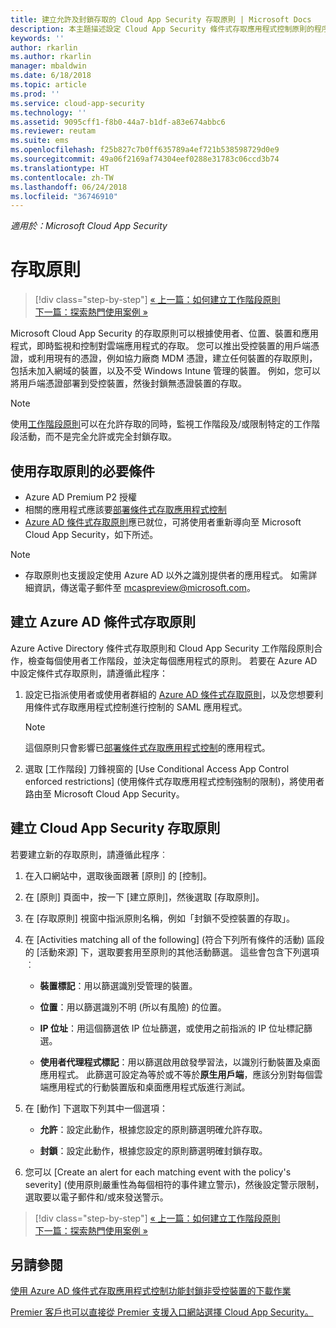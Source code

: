```yaml
---
title: 建立允許及封鎖存取的 Cloud App Security 存取原則 | Microsoft Docs
description: 本主題描述設定 Cloud App Security 條件式存取應用程式控制原則的程序，以使用反向 Proxy 功能允許和封鎖透過 Azure AD 連線的應用程式存取。
keywords: ''
author: rkarlin
ms.author: rkarlin
manager: mbaldwin
ms.date: 6/18/2018
ms.topic: article
ms.prod: ''
ms.service: cloud-app-security
ms.technology: ''
ms.assetid: 9095cff1-f8b0-44a7-b1df-a83e674abbc6
ms.reviewer: reutam
ms.suite: ems
ms.openlocfilehash: f25b827c7b0ff635789a4ef721b538598729d0e9
ms.sourcegitcommit: 49a06f2169af74304eef0288e31783c06ccd3b74
ms.translationtype: HT
ms.contentlocale: zh-TW
ms.lasthandoff: 06/24/2018
ms.locfileid: "36746910"
---
```

*適用於：Microsoft Cloud App Security*

# <a name="access-policies"></a>存取原則 



>[!div class="step-by-step"]
[« 上一篇：如何建立工作階段原則](session-policy-aad.md)<br>
[下一篇：探索熱門使用案例 »](use-case-proxy-block-session-aad.md)


Microsoft Cloud App Security 的存取原則可以根據使用者、位置、裝置和應用程式，即時監視和控制對雲端應用程式的存取。 您可以推出受控裝置的用戶端憑證，或利用現有的憑證，例如協力廠商 MDM 憑證，建立任何裝置的存取原則，包括未加入網域的裝置，以及不受 Windows Intune 管理的裝置。 例如，您可以將用戶端憑證部署到受控裝置，然後封鎖無憑證裝置的存取。 

> [!NOTE]
> 使用[工作階段原則](session-policy-aad.md)可以在允許存取的同時，監視工作階段及/或限制特定的工作階段活動，而不是完全允許或完全封鎖存取。 

## <a name="prerequisites-to-using-access-policies"></a>使用存取原則的必要條件

- Azure AD Premium P2 授權
- 相關的應用程式應該要[部署條件式存取應用程式控制](proxy-deployment-aad.md)
- [Azure AD 條件式存取原則](https://docs.microsoft.com/azure/active-directory/active-directory-conditional-access-azure-portal)應已就位，可將使用者重新導向至 Microsoft Cloud App Security，如下所述。

> [!NOTE]
> - 存取原則也支援設定使用 Azure AD 以外之識別提供者的應用程式。 如需詳細資訊，傳送電子郵件至 mcaspreview@microsoft.com。

## <a name="create-an-azure-ad-conditional-access-policy"></a>建立 Azure AD 條件式存取原則

Azure Active Directory 條件式存取原則和 Cloud App Security 工作階段原則合作，檢查每個使用者工作階段，並決定每個應用程式的原則。 若要在 Azure AD 中設定條件式存取原則，請遵循此程序：

1. 設定已指派使用者或使用者群組的 [Azure AD 條件式存取原則](https://docs.microsoft.com/azure/active-directory/active-directory-conditional-access-azure-portal)，以及您想要利用條件式存取應用程式控制進行控制的 SAML 應用程式。 

   > [!NOTE]
   > 這個原則只會影響已[部署條件式存取應用程式控制](proxy-deployment-aad.md)的應用程式。

2. 選取 [工作階段] 刀鋒視窗的 [Use Conditional Access App Control enforced restrictions] \(使用條件式存取應用程式控制強制的限制\)，將使用者路由至 Microsoft Cloud App Security。
 
## <a name="create-a-cloud-app-security-access-policy"></a>建立 Cloud App Security 存取原則 

若要建立新的存取原則，請遵循此程序︰

1. 在入口網站中，選取後面跟著 [原則] 的 [控制]。
2. 在 [原則] 頁面中，按一下 [建立原則]，然後選取 [存取原則]。  

3. 在 [存取原則] 視窗中指派原則名稱，例如「封鎖不受控裝置的存取」。

4. 在 [Activities matching all of the following] \(符合下列所有條件的活動) 區段的 [活動來源] 下，選取要套用至原則的其他活動篩選。 這些會包含下列選項︰ 
     
   - **裝置標記**：用以篩選識別受管理的裝置。

   - **位置**：用以篩選識別不明 (所以有風險) 的位置。 

   - **IP 位址**：用這個篩選依 IP 位址篩選，或使用之前指派的 IP 位址標記篩選。 

   - **使用者代理程式標記**：用以篩選啟用啟發學習法，以識別行動裝置及桌面應用程式。 此篩選可設定為等於或不等於**原生用戶端**，應該分別對每個雲端應用程式的行動裝置版和桌面應用程式版進行測試。
  
5. 在 [動作] 下選取下列其中一個選項： 

    - **允許**：設定此動作，根據您設定的原則篩選明確允許存取。

    - **封鎖**：設定此動作，根據您設定的原則篩選明確封鎖存取。 

6. 您可以 [Create an alert for each matching event with the policy's severity] \(使用原則嚴重性為每個相符的事件建立警示)，然後設定警示限制，選取要以電子郵件和/或來發送警示。



>[!div class="step-by-step"]
[« 上一篇：如何建立工作階段原則](session-policy-aad.md)<br>
[下一篇：探索熱門使用案例 »](use-case-proxy-block-session-aad.md)

 
## <a name="see-also"></a>另請參閱  
[使用 Azure AD 條件式存取應用程式控制功能封鎖非受控裝置的下載作業](use-case-proxy-block-session-aad.md)   

[Premier 客戶也可以直接從 Premier 支援入口網站選擇 Cloud App Security。](https://premier.microsoft.com/)  
  
  